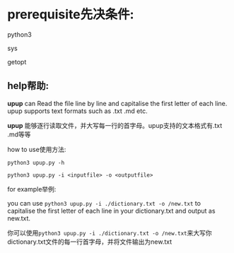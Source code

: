 # prerequisite先决条件:

python3

sys

getopt



## help帮助:

**upup** can Read the file line by line and capitalise the first letter of each line. upup supports text formats such as .txt .md etc.

**upup** 能够逐行读取文件，并大写每一行的首字母。upup支持的文本格式有.txt .md等等



how to use使用方法:

`python3 upup.py -h`

`python3 upup.py -i <inputfile> -o <outputfile>`




for example举例:

you can use `python3 upup.py -i ./dictionary.txt -o /new.txt` to capitalise the first letter of each line in your dictionary.txt and output as new.txt.

你可以使用`python3 upup.py -i ./dictionary.txt -o /new.txt`来大写你dictionary.txt文件的每一行首字母，并将文件输出为new.txt
